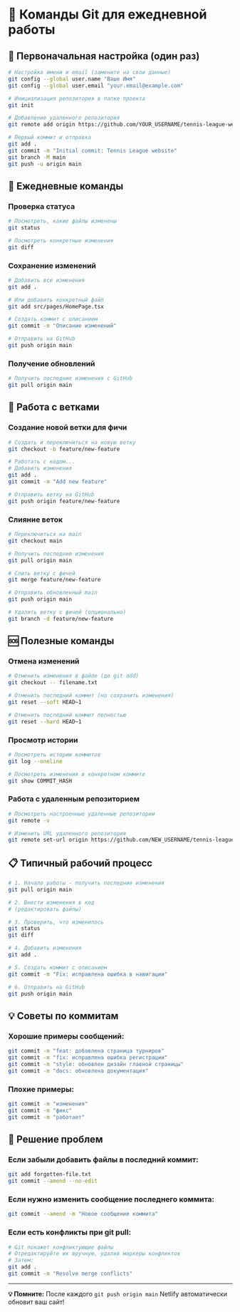 # 📝 Команды Git для ежедневной работы

## 🚀 Первоначальная настройка (один раз)

```bash
# Настройка имени и email (замените на свои данные)
git config --global user.name "Ваше Имя"
git config --global user.email "your.email@example.com"

# Инициализация репозитория в папке проекта
git init

# Добавление удаленного репозитория
git remote add origin https://github.com/YOUR_USERNAME/tennis-league-website.git

# Первый коммит и отправка
git add .
git commit -m "Initial commit: Tennis League website"
git branch -M main
git push -u origin main
```

## 📝 Ежедневные команды

### Проверка статуса
```bash
# Посмотреть, какие файлы изменены
git status

# Посмотреть конкретные изменения
git diff
```

### Сохранение изменений
```bash
# Добавить все изменения
git add .

# Или добавить конкретный файл
git add src/pages/HomePage.tsx

# Создать коммит с описанием
git commit -m "Описание изменений"

# Отправить на GitHub
git push origin main
```

### Получение обновлений
```bash
# Получить последние изменения с GitHub
git pull origin main
```

## 🔄 Работа с ветками

### Создание новой ветки для фичи
```bash
# Создать и переключиться на новую ветку
git checkout -b feature/new-feature

# Работать с кодом...
# Добавить изменения
git add .
git commit -m "Add new feature"

# Отправить ветку на GitHub
git push origin feature/new-feature
```

### Слияние веток
```bash
# Переключиться на main
git checkout main

# Получить последние изменения
git pull origin main

# Слить ветку с фичей
git merge feature/new-feature

# Отправить обновленный main
git push origin main

# Удалить ветку с фичей (опционально)
git branch -d feature/new-feature
```

## 🆘 Полезные команды

### Отмена изменений
```bash
# Отменить изменения в файле (до git add)
git checkout -- filename.txt

# Отменить последний коммит (но сохранить изменения)
git reset --soft HEAD~1

# Отменить последний коммит полностью
git reset --hard HEAD~1
```

### Просмотр истории
```bash
# Посмотреть историю коммитов
git log --oneline

# Посмотреть изменения в конкретном коммите
git show COMMIT_HASH
```

### Работа с удаленным репозиторием
```bash
# Посмотреть настроенные удаленные репозитории
git remote -v

# Изменить URL удаленного репозитория
git remote set-url origin https://github.com/NEW_USERNAME/tennis-league-website.git
```

## 📋 Типичный рабочий процесс

```bash
# 1. Начало работы - получить последние изменения
git pull origin main

# 2. Внести изменения в код
# (редактировать файлы)

# 3. Проверить, что изменилось
git status
git diff

# 4. Добавить изменения
git add .

# 5. Создать коммит с описанием
git commit -m "Fix: исправлена ошибка в навигации"

# 6. Отправить на GitHub
git push origin main
```

## 💡 Советы по коммитам

### Хорошие примеры сообщений:
```bash
git commit -m "feat: добавлена страница турниров"
git commit -m "fix: исправлена ошибка регистрации"
git commit -m "style: обновлен дизайн главной страницы"
git commit -m "docs: обновлена документация"
```

### Плохие примеры:
```bash
git commit -m "изменения"
git commit -m "фикс"
git commit -m "работает"
```

## 🔧 Решение проблем

### Если забыли добавить файлы в последний коммит:
```bash
git add forgotten-file.txt
git commit --amend --no-edit
```

### Если нужно изменить сообщение последнего коммита:
```bash
git commit --amend -m "Новое сообщение коммита"
```

### Если есть конфликты при git pull:
```bash
# Git покажет конфликтующие файлы
# Отредактируйте их вручную, удалив маркеры конфликтов
# Затем:
git add .
git commit -m "Resolve merge conflicts"
```

---

**💡 Помните:** После каждого `git push origin main` Netlify автоматически обновит ваш сайт!